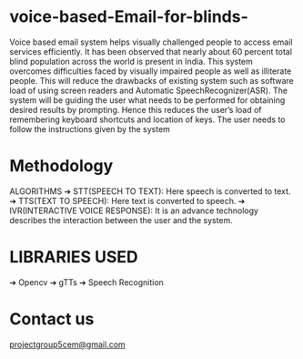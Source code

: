 # voice-based-Email-for-blinds-

Voice based email system helps visually challenged people
to access email services efficiently. It has been observed
that nearly about 60 percent total blind population across
the world is present in India. This system overcomes
difficulties faced by visually impaired people as well as
illiterate people. This will reduce the drawbacks of existing
system such as software load of using screen readers and
Automatic SpeechRecognizer(ASR). The system will be
guiding the user what needs to be performed for obtaining
desired results by prompting. Hence this reduces the user’s
load of remembering keyboard shortcuts and location of
keys. The user needs to follow the instructions given by the
system

# Methodology
ALGORITHMS
➔ STT(SPEECH TO TEXT): Here speech is converted to text.
➔ TTS(TEXT TO SPEECH): Here text is converted to speech.
➔ IVR(INTERACTIVE VOICE RESPONSE): It is an advance technology describes the interaction
between the user and the system.
# LIBRARIES USED
➔ Opencv
➔ gTTs
➔ Speech Recognition

# Contact us 
projectgroup5cem@gmail.com
